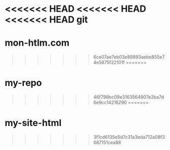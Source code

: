 <<<<<<< HEAD
<<<<<<< HEAD
<<<<<<< HEAD
git
=======
# mon-htlm.com
>>>>>>> 6ce07ae7eb03e89893aebe855e74e5875f22101f
=======
# my-repo
>>>>>>> 46f798bc09e3163564907e2ba7d6e9cc14216290
=======
# my-site-html
>>>>>>> 3f1cd6135e5d7c31a3eda712a08f3687151cea88
